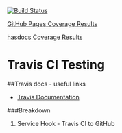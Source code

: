 [![Build Status]( https://travis-ci.org/tcbeutler/TravisCITest.png)](https://travis-ci.org/tcbeutler/TravisCITest)

[GitHub Pages Coverage Results](http://tcbeutler.github.io/TravisCITest/)

[hasdocs Coverage Results](http://tcbeutler.hasdocs.com/TravisCITest/)

# Travis CI Testing


##Travis docs - useful links

* [Travis Documentation](http://about.travis-ci.org/docs/)


###Breakdown

1. Service Hook - Travis CI to GitHub


